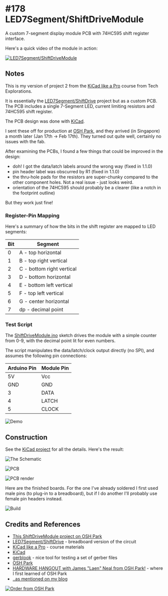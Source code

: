 # #178 LED7Segment/ShiftDriveModule

A custom 7-segment display module PCB with 74HC595 shift register interface.

Here's a quick video of the module in action:

[![LED7Segment/ShiftDriveModule](https://img.youtube.com/vi/7cgd1EV6CqY/0.jpg)](https://www.youtube.com/watch?v=7cgd1EV6CqY)


## Notes

This is my version of project 2 from the
[KiCad like a Pro](http://txplore.tv/courses/kicad-pro)
course from Tech Explorations.

It is essentially the [LED7Segment/ShiftDrive](../ShiftDrive) project but as a custom PCB.
The PCB includes a single 7-Segment LED, current limiting resistors and 74HC595 shift register.

The PCB design was done with [KiCad](http://kicad-pcb.org/).

I sent these off for production at [OSH Park](https://oshpark.com/shared_projects/gs9XjBpw), and they arrived (in Singapore) a month later (Jan 17th -> Feb 17th). They turned out quite well, certainly no issues with the fab.

After examining the PCBs, I found a few things that could be improved in the design:
* doh! I got the data/latch labels around the wrong way (fixed in 1.1.0)
* pin header label was obscurred by R1 (fixed in 1.1.0)
* the thru-hole pads for the resistors are super-chunky compared to the other component holes. Not a real issue - just looks weird.
* orientation of the 74HC595 should probably be a clearer (like a notch in the footprint outline)

But they work just fine!

### Register-Pin Mapping

Here's a summary of how the bits in the shift register are mapped to LED segments:

| Bit | Segment                    |
|-----|----------------------------|
|  0  |  A - top horizontal        |
|  1  |  B - top right vertical    |
|  2  |  C - bottom right vertical |
|  3  |  D - bottom horizontal     |
|  4  |  E - bottom left vertical  |
|  5  |  F - top left vertical     |
|  6  |  G - center  horizontal    |
|  7  |  dp - decimal point        |

### Test Script

The [ShiftDriveModule.ino](./ShiftDriveModule.ino) sketch drives the module with a simple counter from 0-9, with the decimal point lit for even numbers.

The script manipulates the data/latch/clock output directly (no SPI), and assumes the following pin connections:

| Arduino Pin | Module Pin |
|-------------|------------|
| 5V          | Vcc        |
| GND         | GND        |
| 3           | DATA       |
| 4           | LATCH      |
| 5           | CLOCK      |

![Demo](./assets/ShiftDriveModule_demo.jpg?raw=true)

## Construction

See the [KiCad project](./kicad_project/sevensegment_led_display_module.pro) for all the details. Here's the result:

![The Schematic](./assets/ShiftDriveModule_schematic.png?raw=true)

![PCB](./assets/ShiftDriveModule_pcb.png?raw=true)

![PCB render](./assets/ShiftDriveModule_pcb_render.png?raw=true)

Here are the finished boards. For the one I've already soldered I first used male pins (to plug-in to a breadboard),
but if I do another I'll probably use female pin headers instead.

![Build](./assets/ShiftDriveModule_build.jpg?raw=true)

## Credits and References

* [This ShiftDriveModule project on OSH Park](https://oshpark.com/shared_projects/gs9XjBpw)
* [LED7Segment/ShiftDrive](../ShiftDrive) - breadboard version of the circuit
* [KiCad like a Pro](http://txplore.tv/courses/kicad-pro) - course materials
* [KiCad](http://kicad-pcb.org/)
* [gerblook](http://gerblook.org/) - nice tool for testing a set of gerber files
* [OSH Park](https://oshpark.com/)
* [HARDWARE HANGOUT with James "Laen" Neal from OSH Park!](https://www.youtube.com/watch?v=XssjD97-xGM) - where I first learned of OSH Park
* [..as mentioned on my blog](https://blog.tardate.com/2016/02/littlearduinoprojects178-making-7.html)

<a href="https://oshpark.com/shared_projects/gs9XjBpw"><img src="https://a800d827b6de8403a51e-6ffc2e718631809086ea40332b2055f7.ssl.cf1.rackcdn.com/assets/badge-5b7ec47045b78aef6eb9d83b3bac6b1920de805e9a0c227658eac6e19a045b9c.png" alt="Order from OSH Park"></img></a>
